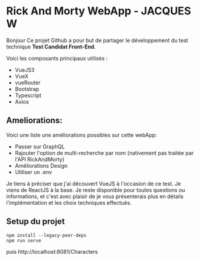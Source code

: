 # Rick And Morty WebApp - JACQUES W


Bonjour
Ce projet Github a pour but de partager le développement du test technique **Test Candidat Front-End**.

Voici les composants principaux utilisés :
- VueJS3
- VueX
- vueRouter
- Bootstrap
- Typescript
- Axios


## Ameliorations:

Voici une liste une améliorations possibles sur cette webApp:

- Passer sur GraphQL
- Rajouter l'option de multi-recherche par nom (nativement pas traitée par l'API RickAndMorty)
- Améliorations Design
- Utiliser un .env

Je tiens à préciser que j'ai découvert VueJS à l'occasion de ce test. Je viens de ReactJS à la base.
Je reste disponible pour toutes questions ou informations, et c'est avec plaisir de je vous présenterais plus en détails l'implémentation et les choix techniques effectués.

## Setup du projet

```
npm install --legacy-peer-deps
npm run serve
```

puis  http://localhost:8081/Characters